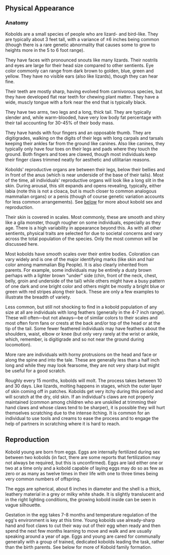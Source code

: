 ## Physical Appearance

### Anatomy

Kobolds are a small species of people who are lizard- and bird-like. They are
typically about 3 feet tall, with a variance of ±6 inches being common (though
there is a rare genetic abnormality that causes some to grow to heights more in
the 5 to 6 foot range).

They have faces with pronounced snouts like many lizards. Their nostrils and
eyes are large for their head size compared to other sentients. Eye color
commonly can range from dark brown to golden, blue, green and yellow. They have
no visible ears (also like lizards), though they can hear fine.

Their teeth are mostly sharp, having evolved from carnivorous species, but they
have developed flat rear teeth for chewing plant matter. They have a wide,
muscly tongue with a fork near the end that is typically black.

They have two arms, two legs and a long, thick tail. They are typically slender
and, while warm-blooded, have very low body fat percentage with their tail
accounting for 30-45% of their body mass.

They have hands with four fingers and an opposable thumb. They are digitigrades,
walking on the digits of their legs with long carpals and tarsals keeping their
ankles far from the ground like canines. Also like canines, they typically only
have four toes on their legs and pads where they touch the ground. Both fingers
and toes are clawed, though most individuals keep their finger claws trimmed
neatly for aesthetic and utilitarian reasons.

Kobolds' reproductive organs are between their legs, below their bellies and in
front of the anus (which is near underside of the base of their tails). Most of
the time, all individuals' reproductive organs will look like a long slit in the
skin. During arousal, this slit expands and opens revealing, typically, either
labia (note this is not a cloaca, but is much closer to common analogous
mammalian organs) or a penis (though of course genetic variation accounts for
less common arrangements). See [below](#reproduction) for more about kobold sex and reproduction.

Their skin is covered in scales. Most commonly, these are smooth and shiny like
a gila monster, though rougher on some individuals, especially as they age.
There is a high variability in appearance beyond this. As with all other
sentients, physical traits are selected for due to societal concerns and vary
across the total population of the species. Only the most common will be
discussed here.

Most kobolds have smooth scales over their entire bodies. Coloration can vary
widely and is one of the major identifying marks (like skin and hair color among
mammalian Big People). It is also clearly inherited from parents. For example,
some individuals may be entirely a dusty brown perhaps with a lighter brown
"under" side (chin, front of the neck, chest, belly, groin and underside of the
tail) while others might have a busy pattern of one dark and one bright color
and others might be mostly a bright blue or green with red stripes along their
back. These are only a few examples to illustrate the breadth of variety.

Less common, but still not shocking to find in a kobold population of any size
at all are individuals with long feathers (generally in the 4-7 inch range).
These will often—but not always—be of similar colors to their scales and most
often form fans or crests at the back and/or top of the head or at the tip of
the tail. Some fewer feathered individuals may have feathers about the
shoulders, waist, elbow or knee (but only very rarely at the wrist or ankle,
which, remember, is digitigrade and so not near the ground during locomotion).

More rare are individuals with horny protrusions on the head and face or along
the spine and into the tale. These are generally less than a half inch long and
while they may look fearsome, they are not very sharp but might be useful for a
good scratch.

Roughly every 15 months, kobolds will molt. The process takes between 10 and 30
days. Like lizards, molting happens in stages, which the outer layer of skin
coming off in patches. Kobolds get very itchy during this period and will
scratch at the dry, old skin. If an individual's claws are not properly
maintained (common among children who are unskilled at trimming their hand claws
and whose claws tend to be sharper), it is possible they will hurt themselves
scratching due to the intense itching. It is common for an individual to use
tools and creams to ease the process and to engage the help of partners in
scratching where it is hard to reach.


## Reproduction

Kobold young are born from eggs. Eggs are internally fertilized during sex
between two kobolds (in fact, there are some reports that fertilization may not
always be required, but this is unconfirmed). Eggs are laid either one or two at
a time only and a kobold capable of laying eggs may do so as few as zero or as
many as twelve times in their life with one to three times being very common
numbers of offspring.

The eggs are spherical, about 6 inches in diameter and the shell is a thick,
leathery material in a grey or milky white shade. It is slightly translucent and
in the right lighting conditions, the growing kobold inside can be seen in vague
silhouette.

Gestation in the egg takes 7-8 months and temperature regulation of the egg's
environment is key at this time. Young kobolds use already-sharp hand and foot
claws to cut their way out of their egg when ready and then spend the next few
months learning to move and walk and are usually speaking around a year of age.
Eggs and young are cared for communally generally with a group of trained,
dedicated kobolds leading the task, rather than the birth parents. See below for
more of Kobold family formation.
